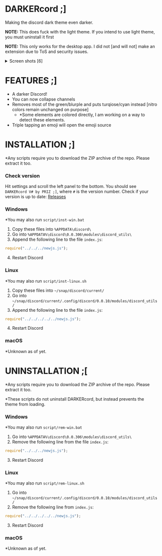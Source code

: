 # DARKERcord ;]
Making the discord dark theme even darker.

**NOTE:** This does fuck with the light theme. If you intend to use light theme, you must uninstall it first

**NOTE:** This only works for the desktop app. I did not [and will not] make an extension due to ToS and security issues.

<details><summary>Screen shots [6]</summary>
<img src="https://media.discordapp.net/attachments/569698278271090728/727590717009952908/unknown.png">
<img src="https://media.discordapp.net/attachments/569698278271090728/727590845817290773/unknown.png">
<img src="https://media.discordapp.net/attachments/569698278271090728/727591933517496452/unknown.png">
<img src="https://media.discordapp.net/attachments/569698278271090728/727592116011794522/unknown.png">
<img src="https://media.discordapp.net/attachments/569698278271090728/727593120664911902/unknown.png">
<img src="https://media.discordapp.net/attachments/569698278271090728/727593369789792346/unknown.png">
</details>

# FEATURES ;]
- A darker Discord!
- You can now collapse channels
- Removes most of the green/blurple and puts turqiose/cyan instead [nitro colors remain unchanged on purpose]
  - *Some elements are colored directly, I am working on a way to detect these elements.
- Triple tapping an emoji will open the emoji source

# INSTALLATION ;]
*Any scripts require you to download the ZIP archive of the repo. Please extract it too.
### Check version
Hit settings and scroll the left panel to the bottom. You should see `DARKERcord V# by PRIZ ;]`, where `#` is the version number.
Check if your version is up to date: [Releases](https://github.com/VoxelPrismatic/darkercord/releases/)

### Windows
*You may also run `script/inst-win.bat`
1. Copy these files into `%APPDATA\discord\`
2. Go into `%APPDATA%\discord\0.0.306\modules\discord_utils\`
3. Append the following line to the file `index.js`:
```js
require("../../../newjs.js");
```
4. Restart Discord

### Linux
*You may also run `script/inst-linux.sh`
1. Copy these files into `~/snap/discord/current/`
2. Go into `~/snap/discord/current/.config/discord/0.0.10/modules/discord_utils/`
3. Append the following line to the file `index.js`:
```js
require("../../../../../newjs.js");
```
4. Restart Discord

### macOS
*Unknown as of yet.

# UNINSTALLATION ;\[
*Any scripts require you to download the ZIP archive of the repo. Please extract it too.

*These scripts do not uninstall DARKERcord, but instead prevents the theme from loading.
### Windows
*You may also run `script/rem-win.bat`
1. Go into `%APPDATA%\discord\0.0.306\modules\discord_utils\`
2. Remove the following line from the file `index.js`:
```js
require("../../../newjs.js");
```
3. Restart Discord

### Linux
*You may also run `script/rem-linux.sh`
1. Go into `~/snap/discord/current/.config/discord/0.0.10/modules/discord_utils/`
2. Remove the following line from `index.js`:
```js
require("../../../../../newjs.js");
```
3. Restart Discord

### macOS
*Unknown as of yet.
